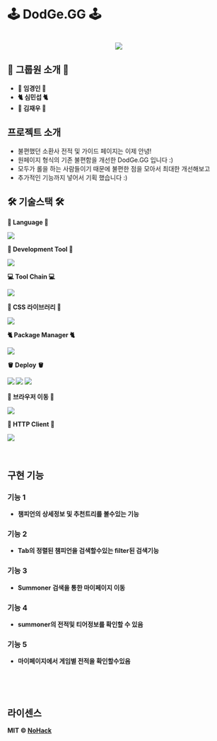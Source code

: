 # 🕹 DodGe.GG 🕹

<p align="center">
  <br>
      <img src="https://img.hankyung.com/photo/201904/51369_99390_3545.png"/>
  <br>
</p>

## 👾 그룹원 소개 👾
* **👑 임경인 👑**
* **🐈 심민섭 🐈**
* **🍫 김재우 🍫**
## 프로젝트 소개
* 불편했던 소환사 전적 및 가이드 페이지는 이제 안녕!
* 원페이지 형식의 기존 불편함을 개선한 DodGe.GG 입니다 :)
* 모두가 롤을 하는 사람들이기 때문에 불편한 점을 모아서 최대한 개선해보고
* 추가적인 기능까지 넣어서 기획 했습니다 :)
<h2>🛠️ 기술스택 🛠️</h2>
<strong>📖 Language 📖<strong>
<p>
<img src="https://img.shields.io/badge/JavaScript-F7DF1E?style=flat-square&logo=javascript&logoColor=white"/>
</p>

<strong>👔 Development Tool 👔<strong>
<p>
<img src="https://img.shields.io/badge/React-61DAFB?style=flat-square&logo=react&logoColor=white"/>
<p>

<strong>💻 Tool Chain 💻<strong>
<p>
<img src="https://img.shields.io/badge/Create React App-09D3AC?style=flat-square&logo=create react app&logoColor=white"/>
</p>

<strong>💅 CSS 라이브러리 💅<strong>
<p>
<img src="https://img.shields.io/badge/Styled Components-DB7093?style=flat-square&logo=styled-components&logoColor=white"/>
<p>

<strong>🐈 Package Manager 🐈<strong>
<p>
<img src="https://img.shields.io/badge/Npm-2C8EBB?style=flat-square&logo=npm&logoColor=white"/>
<p>

<strong>🪣 Deploy 🪣<strong>
<p>
<img src="https://img.shields.io/badge/GitHub-181717?style=flat-square&logo=github&logoColor=white"/>
<img src="https://img.shields.io/badge/GitHub Actions-2088FF?style=flat-square&logo=github actions&logoColor=white"/>
<img src="https://img.shields.io/badge/AWS S3-569A31?style=flat-square&logo=amazons3&logoColor=white"/>
<p>

<strong>🛫 브라우저 이동 🛫<strong>
<p>
<img src="https://img.shields.io/badge/React Route Dom-CA4245?style=flat-square&logo=react router&logoColor=white"/>
<p>

<strong>👾 HTTP Client 👾<strong>
<p>
<img src="https://img.shields.io/badge/Axios-5A29E4?style=flat-square&logo=axios&logoColor=white"/>
<p>
<br>

## 구현 기능

### 기능 1
* 챔피언의 상세정보 및 추천트리를 볼수있는 기능
### 기능 2
* Tab의 정렬된 챔피언을 검색할수있는 filter된 검색기능
### 기능 3
* Summoner 검색을 통한 마이페이지 이동
### 기능 4
* summoner의 전적및 티어정보를 확인할 수 있음
### 기능 5
* 마이페이지에서 게임별 전적을 확인할수있음
<br>

<p align="justify">

</p>

<br>

## 라이센스

MIT &copy; [NoHack](mailto:lbjp114@gmail.com)

<!-- Stack Icon Refernces -->

[js]: /images/stack/javascript.svg
[ts]: /images/stack/typescript.svg
[react]: /images/stack/react.svg
[node]: /images/stack/node.svg
